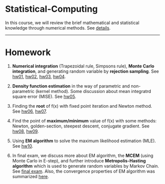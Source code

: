 # Statistical-Computing

In this course, we will review the brief mathematical and statistical knowledge through numerical methods. See [details](https://github.com/oicjacky/Statistical-Computing/blob/master/Syllabus.pdf).

---

# Homework

1.  **Numerical integration** (Trapezoidal rule, Simpsons rule), **Monte Carlo integration**, and generating random variable by **rejection sampling**. See [hw01][1], [hw02][2], [hw03][3], [hw04][4].

[1]: https://github.com/oicjacky/Statistical-Computing/blob/master/hw01/hw01%20%E6%A2%AF%E5%BD%A2%E3%80%81%E8%BE%9B%E6%99%AE%E6%A3%AE%E7%AE%97%E9%9D%A2%E7%A9%8D.pdf
[2]:https://github.com/oicjacky/Statistical-Computing/blob/master/hw02/hw02%20%E6%95%B8%E5%80%BC%E7%A9%8D%E5%88%86%E6%94%B6%E6%96%82%E6%89%80%E9%9C%80n.pdf
[3]:https://github.com/oicjacky/Statistical-Computing/blob/master/hw03/hw03.pdf
[4]:https://github.com/oicjacky/Statistical-Computing/blob/master/hw04/hw04.pdf

2.  **Density function estimation** in the way of parametric and non-parametric (kernel method). Some discussion about mean integratrd square error (MISE). See [hw05](https://github.com/oicjacky/Statistical-Computing/blob/master/hw05/hw05.pdf).

3.  Finding the **root** of f(x) with fixed point iteration and Newton method. See [hw06][6], [hw07][7].

[6]: https://github.com/oicjacky/Statistical-Computing/blob/master/hw06/hw06.pdf
[7]: https://github.com/oicjacky/Statistical-Computing/blob/master/hw07/hw07.pdf

4.   Find the point of **maximum/minimum** value of f(x) with some methods: Newton, golden-section, steepest descent, conjugate gradient. See
[hw08][8], [hw09][9].

[8]: https://github.com/oicjacky/Statistical-Computing/blob/master/hw08/hw08.pdf 
[9]: https://github.com/oicjacky/Statistical-Computing/blob/master/hw09/hw09.pdf

5.  Using **EM algorithm** to solve the maximum likelihood estimation (MLE). See [hw10](https://github.com/oicjacky/Statistical-Computing/blob/master/hw10/hw10.pdf).

6.  In final exam, we discuss more about EM algorithm, the **MCEM** (using Monte Carlo in E-step), and further introduce **Metropolis-Hasting algorithm** which is used to generate random variables by Markov Chain. See [final exam](https://github.com/oicjacky/Statistical-Computing/blob/master/final%20exam/final.pdf). Also, the convergence properties of EM 
algorithm was summarized [here](https://github.com/oicjacky/Statistical-Computing/blob/master/final%20exam/EM%20report/EM%20report.pdf).
